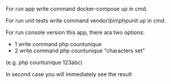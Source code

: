 For run app write command docker-compose up in cmd.

For run unit tests write command vendor\bin\phpunit up in cmd.

For run console version this app, there ara two options:
 - 1 write command php countunique
 - 2 write command php countunique "characters set"

(e.g. php countunique 123abc)


In second case you will immediately see the result